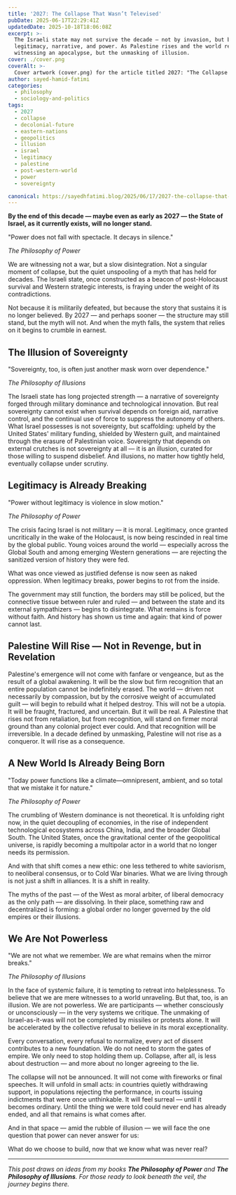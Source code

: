 ```yaml
---
title: '2027: The Collapse That Wasn’t Televised'
pubDate: 2025-06-17T22:29:41Z
updatedDate: 2025-10-18T18:06:08Z
excerpt: >-
  The Israeli state may not survive the decade — not by invasion, but by the slow collapse of
  legitimacy, narrative, and power. As Palestine rises and the world rebalances, we are not
  witnessing an apocalypse, but the unmasking of illusion.
cover: ./cover.png
coverAlt: >-
  Cover artwork (cover.png) for the article titled 2027: "The Collapse That Wasn't Televised."
author: sayed-hamid-fatimi
categories:
  - philosophy
  - sociology-and-politics
tags:
  - 2027
  - collapse
  - decolonial-future
  - eastern-nations
  - geopolitics
  - illusion
  - israel
  - legitimacy
  - palestine
  - post-western-world
  - power
  - sovereignty

canonical: https://sayedhfatimi.blog/2025/06/17/2027-the-collapse-that-wasnt-televised/
---
```


**By the end of this decade — maybe even as early as 2027 — the State of Israel, as it currently exists, will no longer stand.**

>

"Power does not fall with spectacle. It decays in silence."

*The Philosophy of Power*

We are witnessing not a war, but a slow disintegration. Not a singular moment of collapse, but the quiet unspooling of a myth that has held for decades. The Israeli state, once constructed as a beacon of post-Holocaust survival and Western strategic interests, is fraying under the weight of its contradictions.

Not because it is militarily defeated, but because the story that sustains it is no longer believed. By 2027 — and perhaps sooner — the structure may still stand, but the myth will not. And when the myth falls, the system that relies on it begins to crumble in earnest.

## The Illusion of Sovereignty

>

"Sovereignty, too, is often just another mask worn over dependence."

*The Philosophy of Illusions*

The Israeli state has long projected strength — a narrative of sovereignty forged through military dominance and technological innovation. But real sovereignty cannot exist when survival depends on foreign aid, narrative control, and the continual use of force to suppress the autonomy of others. What Israel possesses is not sovereignty, but scaffolding: upheld by the United States' military funding, shielded by Western guilt, and maintained through the erasure of Palestinian voice. Sovereignty that depends on external crutches is not sovereignty at all — it is an illusion, curated for those willing to suspend disbelief. And illusions, no matter how tightly held, eventually collapse under scrutiny.

## Legitimacy is Already Breaking

>

"Power without legitimacy is violence in slow motion."

*The Philosophy of Power*

The crisis facing Israel is not military — it is moral. Legitimacy, once granted uncritically in the wake of the Holocaust, is now being rescinded in real time by the global public. Young voices around the world — especially across the Global South and among emerging Western generations — are rejecting the sanitized version of history they were fed.

What was once viewed as justified defense is now seen as naked oppression. When legitimacy breaks, power begins to rot from the inside.

The government may still function, the borders may still be policed, but the connective tissue between ruler and ruled — and between the state and its external sympathizers — begins to disintegrate. What remains is force without faith. And history has shown us time and again: that kind of power cannot last.

## Palestine Will Rise — Not in Revenge, but in Revelation

Palestine's emergence will not come with fanfare or vengeance, but as the result of a global awakening. It will be the slow but firm recognition that an entire population cannot be indefinitely erased. The world — driven not necessarily by compassion, but by the corrosive weight of accumulated guilt — will begin to rebuild what it helped destroy. This will not be a utopia. It will be fraught, fractured, and uncertain. But it will be real. A Palestine that rises not from retaliation, but from recognition, will stand on firmer moral ground than any colonial project ever could. And that recognition will be irreversible. In a decade defined by unmasking, Palestine will not rise as a conqueror. It will rise as a consequence.

## A New World Is Already Being Born

>

"Today power functions like a climate—omnipresent, ambient, and so total that we mistake it for nature."

*The Philosophy of Power*

The crumbling of Western dominance is not theoretical. It is unfolding right now, in the quiet decoupling of economies, in the rise of independent technological ecosystems across China, India, and the broader Global South. The United States, once the gravitational center of the geopolitical universe, is rapidly becoming a multipolar actor in a world that no longer needs its permission.

And with that shift comes a new ethic: one less tethered to white saviorism, to neoliberal consensus, or to Cold War binaries. What we are living through is not just a shift in alliances. It is a shift in reality.

The myths of the past — of the West as moral arbiter, of liberal democracy as the only path — are dissolving. In their place, something raw and decentralized is forming: a global order no longer governed by the old empires or their illusions.

## We Are Not Powerless

>

"We are not what we remember. We are what remains when the mirror breaks."

*The Philosophy of Illusions*

In the face of systemic failure, it is tempting to retreat into helplessness. To believe that we are mere witnesses to a world unraveling. But that, too, is an illusion. We are not powerless. We are participants — whether consciously or unconsciously — in the very systems we critique. The unmaking of Israel-as-it-was will not be completed by missiles or protests alone. It will be accelerated by the collective refusal to believe in its moral exceptionality.

Every conversation, every refusal to normalize, every act of dissent contributes to a new foundation. We do not need to storm the gates of empire. We only need to stop holding them up. Collapse, after all, is less about destruction — and more about no longer agreeing to the lie.

The collapse will not be announced. It will not come with fireworks or final speeches. It will unfold in small acts: in countries quietly withdrawing support, in populations rejecting the performance, in courts issuing indictments that were once unthinkable. It will feel surreal — until it becomes ordinary. Until the thing we were told could never end has already ended, and all that remains is what comes after.

And in that space — amid the rubble of illusion — we will face the one question that power can never answer for us:

What do we choose to build, now that we know what was never real?

---

*This post draws on ideas from my books **The Philosophy of Power** and **The Philosophy of Illusions**. For those ready to look beneath the veil, the journey begins there.*
